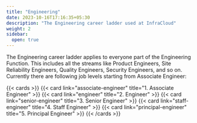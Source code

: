 ```yaml
---
title: "Engineering"
date: 2023-10-16T17:16:35+05:30
description: "The Engineering career ladder used at InfraCloud"
weight: 2
sidebar:
  open: true
---
```


The Engineering career ladder applies to everyone part of the Engineering Function. This includes all the streams like Product Engineers, Site Reliability Engineers, Quality Engineers, Security Engineers, and so on. Currently there are following job levels starting from Associate Engineer:

{{< cards >}}
{{< card link="associate-engineer" title="1. Associate Engineer" >}}
{{< card link="engineer" title="2. Engineer" >}}
{{< card link="senior-engineer" title="3. Senior Engineer" >}}
{{< card link="staff-engineer" title="4. Staff Engineer" >}}
{{< card link="principal-engineer" title="5. Principal Engineer" >}}
{{< /cards >}}

